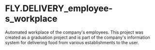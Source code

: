 # FLY.DELIVERY_employee-s_workplace
Automated workplace of the company's employees. This project was created as a graduation project and is part of the company's information system for delivering food from various establishments to the user.
